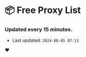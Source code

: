 # :package: Free Proxy List
### Updated every 15 minutes.

- Last updated: `2024-08-05 07:13`

:heart:
